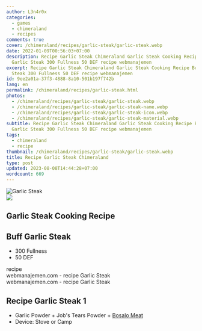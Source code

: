 ```yaml
---
author: L3n4r0x
categories:
  - games
  - chimeraland
  - recipes
comments: true
cover: /chimeraland/recipes/garlic-steak/garlic-steak.webp
date: 2022-01-09T00:56:03+07:00
description: Recipe Garlic Steak Chimeraland Garlic Steak Cooking Recipe Buff
  Garlic Steak 300 Fullness 50 DEF recipe webmanajemen
excerpt: Recipe Garlic Steak Chimeraland Garlic Steak Cooking Recipe Buff Garlic
  Steak 300 Fullness 50 DEF recipe webmanajemen
id: 9ee2a01a-37f3-4888-8a10-501b197f742b
lang: en
permalink: /chimeraland/recipes/garlic-steak.html
photos:
  - /chimeraland/recipes/garlic-steak/garlic-steak.webp
  - /chimeraland/recipes/garlic-steak/garlic-steak-name.webp
  - /chimeraland/recipes/garlic-steak/garlic-steak-icon.webp
  - /chimeraland/recipes/garlic-steak/garlic-steak-material.webp
subtitle: Recipe Garlic Steak Chimeraland Garlic Steak Cooking Recipe Buff
  Garlic Steak 300 Fullness 50 DEF recipe webmanajemen
tags:
  - chimeraland
  - recipe
thumbnail: /chimeraland/recipes/garlic-steak/garlic-steak.webp
title: Recipe Garlic Steak Chimeraland
type: post
updated: 2023-08-08T14:44:28+07:00
wordcount: 669
---
```


<link
  rel="stylesheet"
  href="https://rawcdn.githack.com/dimaslanjaka/Web-Manajemen/870a349/css/bootstrap-5-3-0-alpha3-wrapper.css"
/>
<section id="bootstrap-wrapper">
  <div data-bs-theme="dark">
    <div class="card mb-2">
      <div class="card-body">
        <div class="row g-0">
          <div class="col-sm-4 position-relative mb-2">
            <img
              src="https://www.webmanajemen.com/chimeraland/recipes/garlic-steak/garlic-steak-material.webp"
              class="card-img fit-cover w-100 h-100"
              alt="Garlic Steak"
              data-fancybox="true"
            />
          </div>
          <div class="col-sm-8 mb-2">
            <div class="card-body">
              <div class="d-flex flex-row align-items-center mb-3">
                <img
                  class="d-inline-block me-2"
                  src="https://www.webmanajemen.com/chimeraland/recipes/garlic-steak/garlic-steak-icon.webp"
                  width="auto"
                  height="auto"
                  style="vertical-align: middle"
                />
                <h2 class="fs-5">Garlic Steak Cooking Recipe</h2>
              </div>
              <h2 class="card-title fs-5">Buff Garlic Steak</h2>
              <div class="card-text">
                <ul>
                  <li>300 Fullness</li>
                  <li>50 DEF</li>
                </ul>
              </div>
              <span class="badge rounded-pill">recipe</span>
            </div>
            <div class="card-footer text-end text-muted mt-auto">
              webmanajemen.com - recipe Garlic Steak
            </div>
          </div>
        </div>
      </div>
      <div class="card-footer text-end text-muted">
        webmanajemen.com - recipe Garlic Steak
      </div>
    </div>
    <div class="row mb-2">
      <div class="col-12 col-lg-6 recipe-item mb-2">
        <div class="card">
          <div class="card-body">
            <h2 class="card-title fs-5">Recipe Garlic Steak 1</h2>
            <div class="card-text">
              <ul>
                <li>
                  Garlic Powder<span> + </span>Job&#x27;s Tears Powder<span>
                    + </span
                  ><a
                    class="text-decoration-none text-primary"
                    href="/chimeraland/materials/bosalo-meat.html"
                    >Bosalo Meat</a
                  >
                </li>
                <li>Device: Stove or Camp</li>
              </ul>
            </div>
          </div>
        </div>
      </div>
    </div>
  </div>
</section>
